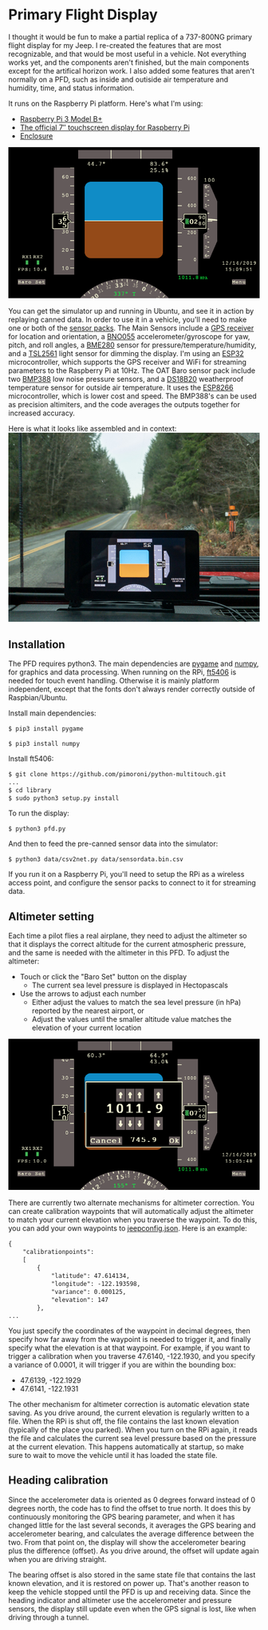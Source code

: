 # Primary Flight Display

I thought it would be fun to make a partial replica of a 737-800NG primary flight display for my Jeep.  I re-created the features that are most recognizable, and that would be most useful in a vehicle.  Not everything works yet, and the components aren't finished, but the main components except for the artifical horizon work.  I also added some features that aren't normally on a PFD, such as inside and outiside air temperature and humidity, time, and status information.

It runs on the Raspberry Pi platform.  Here's what I'm using:
* [Raspberry Pi 3 Model B+][9]
* [The official 7″ touchscreen display for Raspberry Pi][10]
* [Enclosure][11]

![Primary Flight Display](images/PFD.png)

You can get the simulator up and running in Ubuntu, and see it in action by replaying canned data.  In order to use it in a vehicle, you'll need to make one or both of the [sensor packs](https://github.com/fermitron2048/pfd/tree/master/sensors).  The Main Sensors include a [GPS receiver][1] for location and orientation, a [BNO055][2] accelerometer/gyroscope for yaw, pitch, and roll angles, a [BME280][3] sensor for pressure/temperature/humidity, and a [TSL2561][4] light sensor for dimming the display.  I'm using an [ESP32][5] microcontroller, which supports the GPS receiver and WiFi for streaming parameters to the Raspberry Pi at 10Hz.  The OAT Baro sensor pack include two [BMP388][6] low noise pressure sensors, and a [DS18B20][7] weatherproof temperature sensor for outside air temperature.  It uses the [ESP8266][8] microcontroller, which is lower cost and speed.  The BMP388's can be used as precision altimiters, and the code averages the outputs together for increased accuracy.

Here is what it looks like assembled and in context:
![PFD in Jeep](images/IMG_3568.jpg)

## Installation

The PFD requires python3.  The main dependencies are [pygame][12] and [numpy][13], for graphics and data processing.  When running on the RPi, [ft5406][14] is needed for touch event handling.  Otherwise it is mainly platform independent, except that the fonts don't always render correctly outside of Raspbian/Ubuntu.

Install main dependencies:
```
$ pip3 install pygame
```

```
$ pip3 install numpy
```

Install ft5406:
```
$ git clone https://github.com/pimoroni/python-multitouch.git
...
$ cd library
$ sudo python3 setup.py install
```

To run the display:
```
$ python3 pfd.py
```

And then to feed the pre-canned sensor data into the simulator:
```
$ python3 data/csv2net.py data/sensordata.bin.csv
```

If you run it on a Raspberry Pi, you'll need to setup the RPi as a wireless access point, and configure the sensor packs to connect to it for streaming data.  

## Altimeter setting

Each time a pilot flies a real airplane, they need to adjust the altimeter so that it displays the correct altitude for the current atmospheric pressure, and the same is needed with the altimeter in this PFD.  To adjust the altimeter:

* Touch or click the "Baro Set" button on the display
  * The current sea level pressure is displayed in Hectopascals
* Use the arrows to adjust each number
  * Either adjust the values to match the sea level pressure (in hPa) reported by the nearest airport, or
  * Adjust the values until the smaller altitude value matches the elevation of your current location

![Baro Set](images/BaroSet.png)

There are currently two alternate mechanisms for altimeter correction.  You can create calibration waypoints that will automatically adjust the altimeter to match your current elevation when you traverse the waypoint.  To do this, you can add your own waypoints to [jeepconfig.json](jeepconfig.json).  Here is an example:

```
{
	"calibrationpoints": 
	[
		{
			"latitude": 47.614134,
			"longitude": -122.193598,
			"variance": 0.000125,
			"elevation": 147
		},
...
```

You just specify the coordinates of the waypoint in decimal degrees, then specify how far away from the waypoint is needed to trigger it, and finally specify what the elevation is at that waypoint.  For example, if you want to trigger a calibration when you traverse 47.6140, -122.1930, and you specify a variance of 0.0001, it will trigger if you are within the bounding box:
* 47.6139, -122.1929
* 47.6141, -122.1931

The other mechanism for altimeter correction is automatic elevation state saving.  As you drive around, the current elevation is regularly written to a file.  When the RPi is shut off, the file contains the last known elevation (typically of the place you parked).  When you turn on the RPi again, it reads the file and calculates the current sea level pressure based on the pressure at the current elevation.  This happens automatically at startup, so make sure to wait to move the vehicle until it has loaded the state file.  

## Heading calibration

Since the accelerometer data is oriented as 0 degrees forward instead of 0 degrees north, the code has to find the offset to true north.  It does this by continuously monitoring the GPS bearing parameter, and when it has changed little for the last several seconds, it averages the GPS bearing and accelerometer bearing, and calculates the average difference between the two.  From that point on, the display will show the accelerometer bearing plus the difference (offset).  As you drive around, the offset will update again when you are driving straight.

The bearing offset is also stored in the same state file that contains the last known elevation, and it is restored on power up.  That's another reason to keep the vehicle stopped until the PFD is up and receiving data.  Since the heading indicator and altimeter use the accelerometer and pressure sensors, the display still update even when the GPS signal is lost, like when driving through a tunnel.



[1]: https://www.adafruit.com/product/3133 "Ultimate GPS FeatherWing"
[2]: https://www.adafruit.com/product/2472 "BNO055"
[3]: https://www.adafruit.com/product/2652 "BME280"
[4]: https://www.adafruit.com/product/439 "TSL2561"
[5]: https://www.adafruit.com/product/3405 "ESP32 Feather"
[6]: https://www.adafruit.com/product/3966 "BMP388"
[7]: https://www.adafruit.com/product/381 "DS18B20"
[8]: https://www.adafruit.com/product/2471 "ESP8266"
[9]: https://www.raspberrypi.org/products/raspberry-pi-3-model-b-plus/ "RPi"
[10]: https://www.raspberrypi.org/products/raspberry-pi-touch-display/ "RPi Display"
[11]: https://smarticase.com/products/smartipi-touch "RPi Enclosure"
[12]: https://www.pygame.org "pygame"
[13]: https://numpy.org/ "numpy"
[14]: https://github.com/pimoroni/python-multitouch "ft5406"
